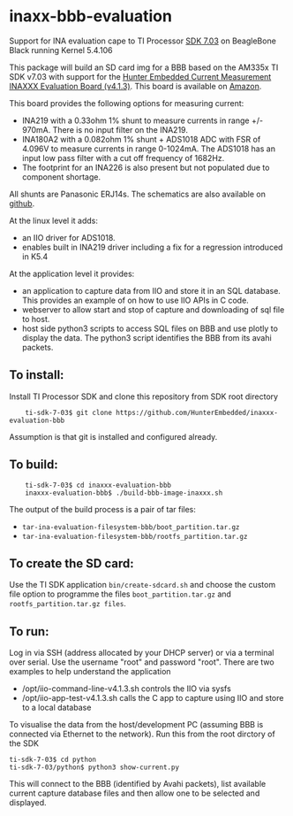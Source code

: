 # inaxx-bbb-evaluation
Support for INA evaluation cape to TI Processor [SDK 7.03](software-dl.ti.com/processor-sdk-linux/esd/AM335X/latest/exports/ti-processor-sdk-linux-am335x-evm-07.03.00.005-Linux-x86-Install.bin) on BeagleBone Black running Kernel 5.4.106

This package will build an SD card img for a BBB based on the AM335x TI SDK v7.03 with support for the [Hunter Embedded Current Measurement INAXXX Evaluation Board (v4.1.3)](http://www.hunterembedded.co.uk/inaxxx-evaluation-board-for-raspberry-pi-and-beaglebone/). This board is available on [Amazon](https://www.amazon.co.uk/INAxxx-Current-Measurement-Evaluation-Cape/dp/B09TYTXM68).

This board provides the following options for measuring current:

- INA219 with a 0.33ohm 1% shunt to measure currents in range +/- 970mA. There is no input filter on the INA219.
- INA180A2 with a 0.082ohm 1% shunt + ADS1018 ADC with FSR of 4.096V to measure currents in range 0-1024mA. The ADS1018 has an input low pass filter with a cut off frequency of 1682Hz.
- The footprint for an INA226 is also present but not populated due to component shortage.

All shunts are Panasonic ERJ14s. The schematics are also available on [github](https://github.com/HunterEmbedded/inaxxx-evaluation-schematics).



At the linux level it adds:
- an IIO driver for ADS1018.
- enables built in INA219 driver including a fix for a regression introduced in K5.4

At the application level it provides:
- an application to capture data from IIO and store it in an SQL database. This provides an example of on how to use IIO APIs in C code.
- webserver to allow start and stop of capture and downloading of sql file to host.
- host side python3 scripts to access SQL files on BBB and use plotly to display the data. The python3 script identifies the BBB from its avahi packets.

## To install: 
Install TI Processor SDK and clone this repository from SDK root directory
```
    ti-sdk-7-03$ git clone https://github.com/HunterEmbedded/inaxxx-evaluation-bbb
```
Assumption is that git is installed and configured already.

## To build: 
```
    ti-sdk-7-03$ cd inaxxx-evaluation-bbb 
    inaxxx-evaluation-bbb$ ./build-bbb-image-inaxxx.sh
```

The output of the build process is a pair of tar files:
- `tar-ina-evaluation-filesystem-bbb/boot_partition.tar.gz` 
- `tar-ina-evaluation-filesystem-bbb/rootfs_partition.tar.gz`

## To create the SD card: 
Use the TI SDK application `bin/create-sdcard.sh` and choose the custom file option to programme the files `boot_partition.tar.gz` and `rootfs_partition.tar.gz files`.


## To run:
Log in via SSH (address allocated by your DHCP server) or via a terminal over serial. Use the username "root" and password "root". 
There are two examples to help understand the application
- /opt/iio-command-line-v4.1.3.sh controls the IIO via sysfs
- /opt/iio-app-test-v4.1.3.sh calls the C app to capture using IIO and store to a local database 
    
To visualise the data from the host/development PC (assuming BBB is connected via Ethernet to the network). Run this from the root dirctory of the SDK
```
ti-sdk-7-03$ cd python
ti-sdk-7-03/python$ python3 show-current.py
```    
This will connect to the BBB (identified by Avahi packets), list available current capture database files and then allow one to be selected and displayed.
